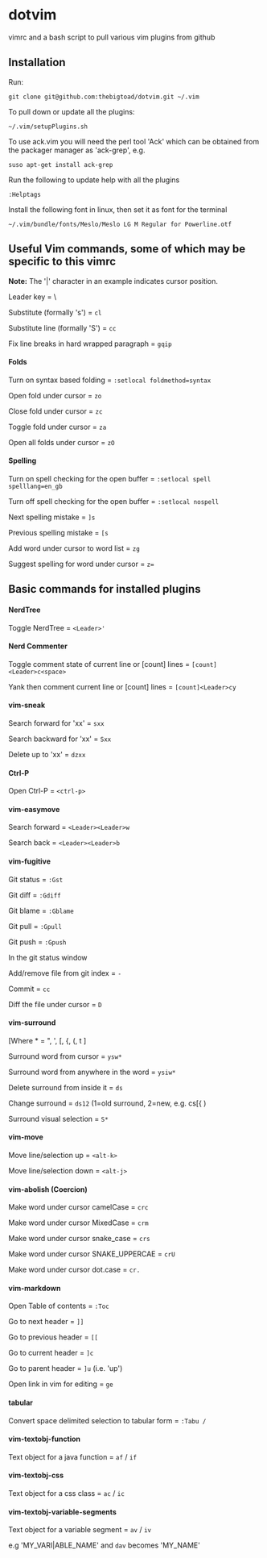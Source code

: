 dotvim
======
vimrc and a bash script to pull various vim plugins from github

Installation
------------
Run:

    git clone git@github.com:thebigtoad/dotvim.git ~/.vim
 
To pull down or update all the plugins:

    ~/.vim/setupPlugins.sh

To use ack.vim you will need the perl tool 'Ack' which can be obtained from the packager manager as 'ack-grep', e.g. 

    suso apt-get install ack-grep

Run the following to update help with all the plugins

    :Helptags

Install the following font in linux, then set it as font for the terminal
    
    ~/.vim/bundle/fonts/Meslo/Meslo LG M Regular for Powerline.otf

Useful Vim commands, some of which may be specific to this vimrc
----------------------------------------------------------------

**Note:** The '|' character in an example indicates cursor position.

Leader key = \

Substitute (formally 's') = `cl`

Substitute line (formally 'S') = `cc`

Fix line breaks in hard wrapped paragraph = `gqip`


#### Folds
Turn on syntax based folding = `:setlocal foldmethod=syntax`

Open fold under cursor = `zo`

Close fold under cursor = `zc`

Toggle fold under cursor = `za`

Open all folds under cursor = `zO`

#### Spelling
Turn on spell checking for the open buffer = `:setlocal spell spelllang=en_gb`

Turn off spell checking for the open buffer = `:setlocal nospell`

Next spelling mistake = `]s`

Previous spelling mistake = `[s`

Add word under cursor to word list = `zg`

Suggest spelling for word under cursor = `z=`

Basic commands for installed plugins
------------------------------------

#### NerdTree 
Toggle NerdTree = `<Leader>'`


#### Nerd Commenter
Toggle comment state of current line or [count] lines = `[count]<Leader>c<space>`

Yank then comment current line or [count] lines = `[count]<Leader>cy`


#### vim-sneak
Search forward for 'xx' = `sxx`

Search backward for 'xx' = `Sxx`

Delete up to 'xx' = `dzxx`


#### Ctrl-P
Open Ctrl-P = `<ctrl-p>`


#### vim-easymove
Search forward = `<Leader><Leader>w`

Search back = `<Leader><Leader>b`


#### vim-fugitive
Git status = `:Gst`

Git diff = `:Gdiff`

Git blame = `:Gblame`

Git pull = `:Gpull`

Git push = `:Gpush`


In the git status window

Add/remove file from git index = `-`

Commit = `cc`

Diff the file under cursor = `D`


#### vim-surround
[Where * = ", ', [, {, (, t ]

Surround word from cursor = `ysw*`

Surround word from anywhere in the word = `ysiw*`

Delete surround from inside it = `ds`

Change surround = `ds12` (1=old surround, 2=new, e.g. cs[{ )

Surround visual selection = `S*`


#### vim-move
Move line/selection up = `<alt-k>`

Move line/selection down = `<alt-j>`

#### vim-abolish (Coercion)
Make word under cursor camelCase = `crc`

Make word under cursor MixedCase = `crm`

Make word under cursor snake_case = `crs`

Make word under cursor SNAKE_UPPERCAE = `crU`

Make word under cursor dot.case = `cr.`


#### vim-markdown
Open Table of contents = `:Toc`

Go to next header = `]]`

Go to previous header = `[[`

Go to current header = `]c`

Go to parent header = `]u` (i.e. 'up')

Open link in vim for editing = `ge`


#### tabular
Convert space delimited selection to tabular form = `:Tabu / ` 


#### vim-textobj-function
Text object for a java function = `af` / `if`


#### vim-textobj-css
Text object for a css class = `ac` / `ic`

#### vim-textobj-variable-segments
Text object for a variable segment = `av` / `iv`

e.g 'MY_VARI|ABLE_NAME' and `dav` becomes 'MY_NAME'

